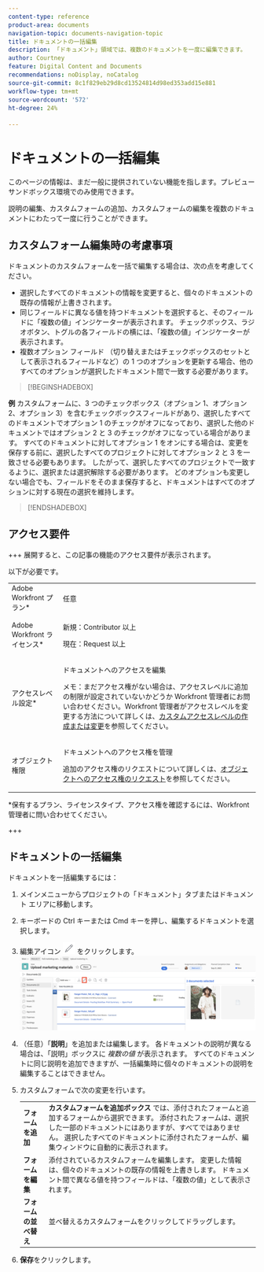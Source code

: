 ```yaml
---
content-type: reference
product-area: documents
navigation-topic: documents-navigation-topic
title: ドキュメントの一括編集
description: 「ドキュメント」領域では、複数のドキュメントを一度に編集できます。
author: Courtney
feature: Digital Content and Documents
recommendations: noDisplay, noCatalog
source-git-commit: 8c1f829eb29d8cd13524814d98ed353add15e881
workflow-type: tm+mt
source-wordcount: '572'
ht-degree: 24%

---
```



# ドキュメントの一括編集

<span class="preview">このページの情報は、まだ一般に提供されていない機能を指します。プレビューサンドボックス環境でのみ使用できます。</span>

説明の編集、カスタムフォームの追加、カスタムフォームの編集を複数のドキュメントにわたって一度に行うことができます。

## カスタムフォーム編集時の考慮事項

ドキュメントのカスタムフォームを一括で編集する場合は、次の点を考慮してください。

* 選択したすべてのドキュメントの情報を変更すると、個々のドキュメントの既存の情報が上書きされます。
* 同じフィールドに異なる値を持つドキュメントを選択すると、そのフィールドに「複数の値」インジケーターが表示されます。 チェックボックス、ラジオボタン、トグルの各フィールドの横には、「複数の値」インジケーターが表示されます。
* 複数オプション フィールド （切り替えまたはチェックボックスのセットとして表示されるフィールドなど）の 1 つのオプションを更新する場合、他のすべてのオプションが選択したドキュメント間で一致する必要があります。

>[!BEGINSHADEBOX]

**例**
カスタムフォームに、3 つのチェックボックス（オプション 1、オプション 2、オプション 3）を含むチェックボックスフィールドがあり、選択したすべてのドキュメントでオプション 1 のチェックがオフになっており、選択した他のドキュメントではオプション 2 と 3 のチェックがオフになっている場合があります。 すべてのドキュメントに対してオプション 1 をオンにする場合は、変更を保存する前に、選択したすべてのプロジェクトに対してオプション 2 と 3 を一致させる必要もあります。 したがって、選択したすべてのプロジェクトで一致するように、選択または選択解除する必要があります。 どのオプションも変更しない場合でも、フィールドをそのまま保存すると、ドキュメントはすべてのオプションに対する現在の選択を維持します。

>[!ENDSHADEBOX]

## アクセス要件

+++ 展開すると、この記事の機能のアクセス要件が表示されます。

以下が必要です。

<table style="table-layout:auto"> 
 <col> 
 <col> 
 <tbody> 
  <tr> 
   <td role="rowheader">Adobe Workfront プラン*</td> 
   <td> <p> 任意</p> </td> 
  </tr> 
  <tr> 
   <td role="rowheader">Adobe Workfront ライセンス*</td> 
   <td><p> 新規：Contributor 以上</p> 
   <p> 現在：Request 以上</p> </td> 
  </tr> 
  <tr> 
   <td role="rowheader">アクセスレベル設定*</td> 
   <td> <p>ドキュメントへのアクセスを編集</p> <p>メモ：まだアクセス権がない場合は、アクセスレベルに追加の制限が設定されていないかどうか Workfront 管理者にお問い合わせください。Workfront 管理者がアクセスレベルを変更する方法について詳しくは、<a href="../../administration-and-setup/add-users/configure-and-grant-access/create-modify-access-levels.md" class="MCXref xref">カスタムアクセスレベルの作成または変更</a>を参照してください。</p> </td> 
  </tr> 
  <tr> 
   <td role="rowheader">オブジェクト権限</td> 
   <td> <p>ドキュメントへのアクセス権を管理</p> <p>追加のアクセス権のリクエストについて詳しくは、<a href="../../workfront-basics/grant-and-request-access-to-objects/request-access.md" class="MCXref xref">オブジェクトへのアクセス権のリクエスト</a>を参照してください。</p> </td> 
  </tr> 
 </tbody> 
</table>

&#42;保有するプラン、ライセンスタイプ、アクセス権を確認するには、Workfront 管理者に問い合わせてください。

+++

## ドキュメントの一括編集

ドキュメントを一括編集するには：

1. メインメニューからプロジェクトの「ドキュメント」タブまたはドキュメント エリアに移動します。
1. キーボードの Ctrl キーまたは Cmd キーを押し、編集するドキュメントを選択します。
1. 編集アイコン ![ 編集アイコン ](assets/edit-icon.png) をクリックします。
   ![ ページ上の編集アイコンの場所 ](assets/edit-multiple-documents.png)
1. （任意）「**説明**」を追加または編集します。 各ドキュメントの説明が異なる場合は、「説明」ボックスに _複数の値_ が表示されます。 すべてのドキュメントに同じ説明を追加できますが、一括編集時に個々のドキュメントの説明を編集することはできません。
1. カスタムフォームで次の変更を行います。

   <table>
    <tr>
    <td><strong>フォームを追加</strong></td>
    <td><strong> カスタムフォームを追加ボックス </strong> では、添付されたフォームと追加するフォームから選択できます。 添付されたフォームは、選択した一部のドキュメントにはありますが、すべてではありません。 選択したすべてのドキュメントに添付されたフォームが、編集ウィンドウに自動的に表示されます。  </td>
    </tr>
    <tr>
    <td><strong>フォームを編集</strong></td>
    <td>添付されているカスタムフォームを編集します。 変更した情報は、個々のドキュメントの既存の情報を上書きします。 ドキュメント間で異なる値を持つフィールドは、「複数の値」として表示されます。 </td>
    </tr>
    <tr>
    <td><strong>フォームの並べ替え</strong></td>
    <td>並べ替えるカスタムフォームをクリックしてドラッグします。</td>
    </tr>
    </table>
1. **保存**&#x200B;をクリックします。


